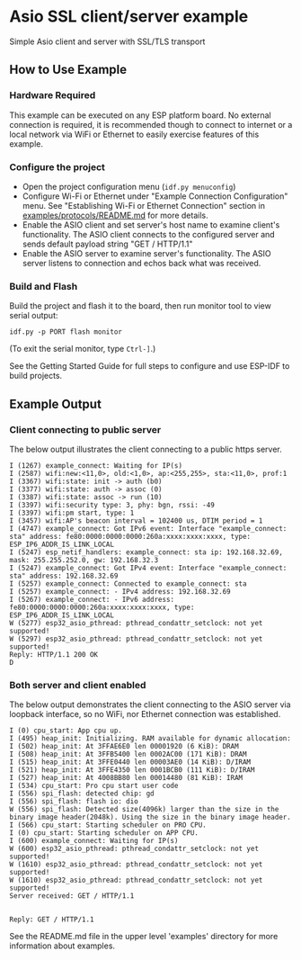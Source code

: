 # Asio SSL client/server example

Simple Asio client and server with SSL/TLS transport

## How to Use Example

### Hardware Required

This example can be executed on any ESP platform board. No external connection is required, it is recommended though
to connect to internet or a local network via WiFi or Ethernet to easily exercise features of this example.

### Configure the project

* Open the project configuration menu (`idf.py menuconfig`)
* Configure Wi-Fi or Ethernet under "Example Connection Configuration" menu. See "Establishing Wi-Fi or Ethernet Connection" section in [examples/protocols/README.md](../../README.md) for more details.
* Enable the ASIO client and set server's host name to examine client's functionality. 
The ASIO client connects to the configured server and sends default payload string "GET / HTTP/1.1" 
* Enable the ASIO server to examine server's functionality. The ASIO server listens to connection and echos back what was received.

### Build and Flash

Build the project and flash it to the board, then run monitor tool to view serial output:

```
idf.py -p PORT flash monitor
```

(To exit the serial monitor, type ``Ctrl-]``.)

See the Getting Started Guide for full steps to configure and use ESP-IDF to build projects.

## Example Output

### Client connecting to public server

The below output illustrates the client connecting to a public https server.

```
I (1267) example_connect: Waiting for IP(s)
I (2587) wifi:new:<11,0>, old:<1,0>, ap:<255,255>, sta:<11,0>, prof:1
I (3367) wifi:state: init -> auth (b0)
I (3377) wifi:state: auth -> assoc (0)
I (3387) wifi:state: assoc -> run (10)
I (3397) wifi:security type: 3, phy: bgn, rssi: -49
I (3397) wifi:pm start, type: 1
I (3457) wifi:AP's beacon interval = 102400 us, DTIM period = 1
I (4747) example_connect: Got IPv6 event: Interface "example_connect: sta" address: fe80:0000:0000:0000:260a:xxxx:xxxx:xxxx, type: ESP_IP6_ADDR_IS_LINK_LOCAL
I (5247) esp_netif_handlers: example_connect: sta ip: 192.168.32.69, mask: 255.255.252.0, gw: 192.168.32.3
I (5247) example_connect: Got IPv4 event: Interface "example_connect: sta" address: 192.168.32.69
I (5257) example_connect: Connected to example_connect: sta
I (5257) example_connect: - IPv4 address: 192.168.32.69
I (5267) example_connect: - IPv6 address: fe80:0000:0000:0000:260a:xxxx:xxxx:xxxx, type: ESP_IP6_ADDR_IS_LINK_LOCAL
W (5277) esp32_asio_pthread: pthread_condattr_setclock: not yet supported!
W (5297) esp32_asio_pthread: pthread_condattr_setclock: not yet supported!
Reply: HTTP/1.1 200 OK
D
```
### Both server and client enabled

The below output demonstrates the client connecting to the ASIO server via loopback interface, so no WiFi, nor Ethernet connection
was established. 
```
I (0) cpu_start: App cpu up.
I (495) heap_init: Initializing. RAM available for dynamic allocation:
I (502) heap_init: At 3FFAE6E0 len 00001920 (6 KiB): DRAM
I (508) heap_init: At 3FFB5400 len 0002AC00 (171 KiB): DRAM
I (515) heap_init: At 3FFE0440 len 00003AE0 (14 KiB): D/IRAM
I (521) heap_init: At 3FFE4350 len 0001BCB0 (111 KiB): D/IRAM
I (527) heap_init: At 4008BB80 len 00014480 (81 KiB): IRAM
I (534) cpu_start: Pro cpu start user code
I (556) spi_flash: detected chip: gd
I (556) spi_flash: flash io: dio
W (556) spi_flash: Detected size(4096k) larger than the size in the binary image header(2048k). Using the size in the binary image header.
I (566) cpu_start: Starting scheduler on PRO CPU.
I (0) cpu_start: Starting scheduler on APP CPU.
I (600) example_connect: Waiting for IP(s)
W (600) esp32_asio_pthread: pthread_condattr_setclock: not yet supported!
W (1610) esp32_asio_pthread: pthread_condattr_setclock: not yet supported!
W (1610) esp32_asio_pthread: pthread_condattr_setclock: not yet supported!
Server received: GET / HTTP/1.1


Reply: GET / HTTP/1.1
```
See the README.md file in the upper level 'examples' directory for more information about examples.
